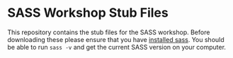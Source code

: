# SASS Workshop Stub Files
This repository contains the stub files for the SASS workshop. Before downloading these please ensure that you have [installed sass](http://sass-lang.com/install). You should be able to run `sass -v` and get the current SASS version on your computer.